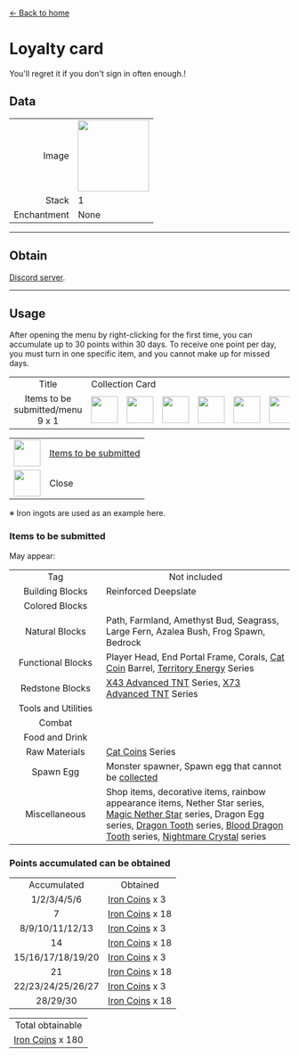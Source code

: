 [← Back to home](../)
# Loyalty card
You'll regret it if you don't sign in often enough.!

## Data
<table>
    <tr><td align="end">Image</td><td><img src="https://i.imgur.com/b9dvhST.gif" width="128"/></td></tr>
    <tr><td align="end">Stack</td><td>1</td></tr>
    <tr><td align="end">Enchantment</td><td>None</td></tr>
</table>

---

## Obtain
[Discord server](../feature/discord_server.md).

---

## Usage
After opening the menu by right-clicking for the first time, you can accumulate up to 30 points within 30 days. To receive one point per day, you must turn in one specific item, and you cannot make up for missed days.

<table>
    <tr><td align="center">Title</td><td colspan="9">Collection Card</td></tr>
    <tr><td align="center">Items to be submitted/menu<br/>9 x 1</td><td><img src="https://i.imgur.com/wl43BjZ.png" width="48"/></td><td><img src="https://i.imgur.com/wl43BjZ.png" width="48"/></td><td><img src="https://i.imgur.com/wl43BjZ.png" width="48"/></td><td><img src="https://i.imgur.com/wl43BjZ.png" width="48"/></td><td><img src="https://i.imgur.com/dAm53pS.png" width="48"/></td><td><img src="https://i.imgur.com/wl43BjZ.png" width="48"/></td><td><img src="https://i.imgur.com/wl43BjZ.png" width="48"/></td><td><img src="https://i.imgur.com/wl43BjZ.png" width="48"/></td><td><img src="https://i.imgur.com/sAwvuIi.png" width="48"/></td></tr>
</table>

<table>
    <tr><td align="center"><img src="https://i.imgur.com/dAm53pS.png" width="48"/></td><td><a href="#Items to be submitted">Items to be submitted</a></td></tr>
    <tr><td align="center"><img src="https://i.imgur.com/sAwvuIi.png" width="48"/></td><td>Close</td></tr>
</table>

※ Iron ingots are used as an example here.

### Items to be submitted
May appear:  

<table>
    <tr><td align="center" width="150">Tag</td><td align="center">Not included</td></tr>
    <tr><td align="center">Building Blocks</td><td align="start">Reinforced Deepslate</td></tr>
    <tr><td align="center">Colored Blocks</td><td align="start"></td></tr>
    <tr><td align="center">Natural Blocks</td><td align="start">Path, Farmland, Amethyst Bud, Seagrass, Large Fern, Azalea Bush, Frog Spawn, Bedrock</td></tr>
    <tr><td align="center">Functional Blocks</td><td align="start">Player Head, End Portal Frame, Corals, <a href="coin.md">Cat Coin</a> Barrel, <a href="land_energy.md">Territory Energy</a> Series</td></tr>
    <tr><td align="center">Redstone Blocks</td><td align="start"><a href="advanced_tnt.md">X43 Advanced TNT</a> Series, <a href="advanced_tnt.md">X73 Advanced TNT</a> Series</td></tr>
    <tr><td align="center">Tools and Utilities</td><td align="start"></td></tr>
    <tr><td align="center">Combat</td><td align="start"></td></tr>
    <tr><td align="center">Food and Drink</td><td align="start"></td></tr>
    <tr><td align="center">Raw Materials</td><td align="start"><a href="coin.md">Cat Coins</a> Series</td></tr>
    <tr><td align="center">Spawn Egg</td><td align="start">Monster spawner, Spawn egg that cannot be <a href="rope.md">collected</a></td></tr>
    <tr><td align="center">Miscellaneous</td><td align="start">Shop items, decorative items, rainbow appearance items, Nether Star series, <a href="magic_nether_star.md">Magic Nether Star</a> series, Dragon Egg series, <a href="dragon_tooth.md">Dragon Tooth</a> series, <a href="dragon_blood_tooth.md">Blood Dragon Tooth</a> series, <a href="nightmare_crystal.md">Nightmare Crystal</a> series</td></tr>
</table>

### Points accumulated can be obtained

<table>
    <tr><td align="center">Accumulated</td><td align="center">Obtained</td></tr>
    <tr><td align="center">1/2/3/4/5/6</td><td align="start"><a href="coin.md">Iron Coins</a> x 3</td></tr>
    <tr><td align="center">7</td><td align="center"><a href="coin.md">Iron Coins</a> x 18</td></tr>
    <tr><td align="center">8/9/10/11/12/13</td><td align="start"><a href="coin.md">Iron Coins</a> x 3</td></tr>
    <tr><td align="center">14</td><td align="center"><a href="coin.md">Iron Coins</a> x 18</td></tr>
    <tr><td align="center">15/16/17/18/19/20</td><td align="start"><a href="coin.md">Iron Coins</a> x 3</td></tr>
    <tr><td align="center">21</td><td align="center"><a href="coin.md">Iron Coins</a> x 18</td></tr>
    <tr><td align="center">22/23/24/25/26/27</td><td align="start"><a href="coin.md">Iron Coins</a> x 3</td></tr>
    <tr><td align="center">28/29/30</td><td align="center"><a href="coin.md">Iron Coins</a> x 18</td></tr>
</table>

<table>
    <tr><td align="center">Total obtainable</td></tr>
    <tr><td align="center"><a href="coin.md">Iron Coins</a> x 180</td></tr>
</table>
